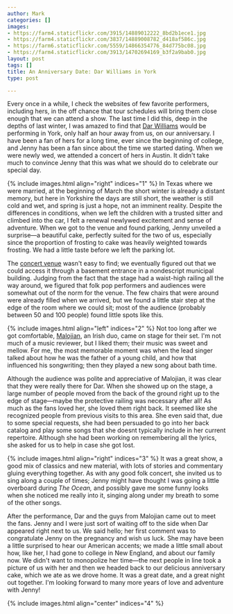```yaml
---
author: Mark
categories: []
images:
- https://farm4.staticflickr.com/3915/14889012222_8bd2b1ece1.jpg
- https://farm4.staticflickr.com/3837/14889008782_d418af586c.jpg
- https://farm6.staticflickr.com/5559/14866354776_84d775bc08.jpg
- https://farm4.staticflickr.com/3913/14702694169_b3f2a9bab0.jpg
layout: post
tags: []
title: An Anniversary Date: Dar Williams in York
type: post

---
```


Every once in a while, I check the websites of few favorite performers, including hers, in the off chance that tour schedules will bring them close enough that we can attend a show.  The last time I did this, deep in the depths of last winter, I was amazed to find that [Dar Williams](http://www.darwilliams.com) would be performing in York, only half an hour away from us, on our anniversary.  I have been a fan of hers for a long time, ever since the beginning of college, and Jenny has been a fan since about the time we started dating.  When we were newly wed, we attended a concert of hers in Austin.  It didn't take much to convince Jenny that this was what we should do to celebrate our special day.

{% include images.html align="right" indices="1" %}
In Texas where we were married, at the beginning of March the short winter is already a distant memory, but here in Yorkshire the days are still short, the weather is still cold and wet, and spring is just a hope, not an imminent reality.  Despite the differences in conditions, when we left the children with a trusted sitter and climbed into the car, I felt a renewal newlywed excitement and sense of adventure.  When we got to the venue and found parking, Jenny unveiled a surprise&mdash;a beautiful cake, perfectly suited for the two of us, especially since the proportion of frosting to cake was heavily weighted towards frosting.  We had a little taste before we left the parking lot.

The [concert venue](http://www.fibbers.co.uk/) wasn't easy to find; we eventually figured out that we could access it through a basement entrance in a nondescript municipal building.  Judging from the fact that the stage had a waist-high railing all the way around, we figured that folk pop performers and audiences were somewhat out of the norm for the venue.  The few chairs that were around were already filled when we arrived, but we found a little stair step at the edge of the room where we could sit; most of the audience (probably between 50 and 100 people) found little spots like this.

{% include images.html align="left" indices="2" %}
Not too long after we got comfortable, [Malojian](http://malojian.com/), an Irish duo, came on stage for their set.  I'm not much of a music reviewer, but I liked them; their music was sweet and mellow.  For me, the most memorable moment was when the lead singer talked about how he was the father of a young child, and how that influenced his songwriting; then they played a new song about bath time.  

Although the audience was polite and appreciative of Malojian, it was clear that they were really there for Dar.  When she showed up on the stage, a large number of people moved from the back of the ground right up to the edge of stage&mdash;maybe the protective railing was necessary after all!  As much as the fans loved her, she loved them right back.  It seemed like she recognized people from previous visits to this area.  She even said that, due to some special requests, she had been persuaded to go into her back catalog and play some songs that she doesnt typically include in her current repertoire.  Although she had been working on remembering all the lyrics, she asked for us to help in case she got lost.

{% include images.html align="right" indices="3" %}
It was a great show, a good mix of classics and new material, with lots of stories and commentary gluing everything together.  As with any good folk concert, she invited us to sing along a couple of times; Jenny might have thought I was going a little overboard during *The Ocean,* and possibly gave me some funny looks when she noticed me really into it, singing along under my breath to some of the other songs.

After the performance, Dar and the guys from Malojian came out to meet the fans.  Jenny and I were just sort of waiting off to the side when Dar appeared right next to us.  We said hello; her first comment was to congratulate Jenny on the pregnancy and wish us luck.  She may have been a little surprised to hear our American accents; we made a little small about how, like her, I had gone to college in New England, and about our family now.  We didn't want to monopolize her time&mdash;the next people in line took a picture of us with her and then we headed back to our delicious anniversary cake, which we ate as we drove home.  It was a great date, and a great night out together.  I'm looking forward to many more years of love and adventure with Jenny!

{% include images.html align="center" indices="4" %}

